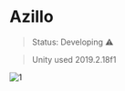 # Azillo

>Status: Developing ⚠️

>Unity used 2019.2.18f1



![1](https://user-images.githubusercontent.com/79748858/111018879-7cfba180-839a-11eb-8e45-26415c8ee544.png)
